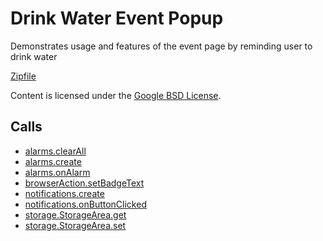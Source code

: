 
Drink Water Event Popup
=======

Demonstrates usage and features of the event page by reminding user to drink water

[Zipfile](https://d349zb3mj7234h.cloudfront.net/water_alarm_notification.zip)

Content is licensed under the [Google BSD License](https://developers.google.com/open-source/licenses/bsd).

Calls
-----

* [alarms.clearAll](https://developer.chrome.com/extensions/alarms#method-clearAll)
* [alarms.create](https://developer.chrome.com/extensions/alarms#method-create)
* [alarms.onAlarm](https://developer.chrome.com/extensions/alarms#event-onAlarm)
* [browserAction.setBadgeText](https://developer.chrome.com/extensions/browserAction#method-setBadgeText)
* [notifications.create](https://developer.chrome.com/extensions/notifications#method-create)
* [notifications.onButtonClicked](https://developer.chrome.com/extensions/notifications#event-onButtonClicked)
* [storage.StorageArea.get](https://developer.chrome.com/extensions/storage#method-StorageArea-get)
* [storage.StorageArea.set](https://developer.chrome.com/extensions/storage#method-StorageArea-set)
